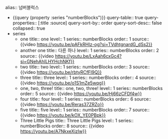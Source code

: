 alias:: 넘버블럭스

- {{query (property :series "numberBlocks")}}
  query-table:: true
  query-properties:: [:title :source]
  query-sort-by:: order
  query-sort-desc:: false
  collapsed:: true
- series
	- one
	  title:: one
	  level:: 1
	  series:: numberBlocks
	  order:: 1
	  source:: {{video https://youtu.be/pAFkRHIz-og?si=TVdhtgnardG_dSs2}}
	- another one
	  title:: 다른 하나
	  level:: 1
	  series:: numberBlocks
	  order:: 2
	  source:: {{video https://youtu.be/LxAah6cxGc4?si=GNehAhILHYHchNKf}}
	- two
	  title:: two
	  level:: 1
	  series:: numberBlocks
	  order:: 3
	  source:: {{video https://youtu.be/rbtyRCfFl9Q}}
	- three
	  title:: three
	  level:: 1
	  series:: numberBlocks
	  order:: 4
	  source:: {{video https://youtu.be/o1S1mZe5wqg}}
	- one, two, three!
	  title:: one, two, three!
	  level:: 1
	  series:: numberBlocks
	  order:: 5
	  source:: {{video https://youtu.be/Hj66zCFDf4w}}
	- four
	  title:: four
	  level:: 1
	  series:: numberBlocks
	  order:: 6
	  source:: {{video https://youtu.be/Reras37ZRZo}}
	- five
	  title:: five
	  level:: 1
	  series:: numberBlocks
	  order:: 7
	  source:: {{video https://youtu.be/kOX_YE0PBpk}}
	- Three Little Pigs
	  title:: Three Little Pigs
	  level:: 1
	  series:: numberBlocks
	  order:: 8
	  source:: {{video https://youtu.be/A7NkxeXizIw}}
